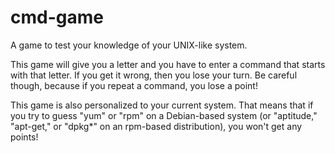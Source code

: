 cmd-game
========
A game to test your knowledge of your UNIX-like system.

This game will give you a letter and you have to enter a command that starts with that letter. 
If you get it wrong, then you lose your turn. 
Be careful though, because if you repeat a command, you lose a point!

This game is also personalized to your current system. 
That means that if you try to guess "yum" or "rpm" on a Debian-based system (or "aptitude," "apt-get," or "dpkg*" on an rpm-based distribution), you won't get any points!
